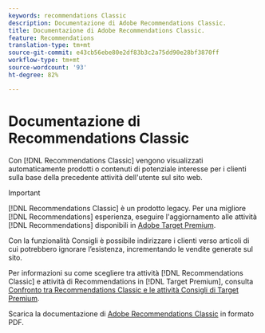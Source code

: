 ```yaml
---
keywords: recommendations Classic
description: Documentazione di Adobe Recommendations Classic.
title: Documentazione di Adobe Recommendations Classic.
feature: Recommendations
translation-type: tm+mt
source-git-commit: e43cb56ebe80e2df83b3c2a75dd90e28bf3870ff
workflow-type: tm+mt
source-wordcount: '93'
ht-degree: 82%

---
```



# Documentazione di Recommendations Classic

Con [!DNL Recommendations Classic] vengono visualizzati automaticamente prodotti o contenuti di potenziale interesse per i clienti sulla base della precedente attività dell&#39;utente sul sito web.

>[!IMPORTANT]
>
>[!DNL Recommendations Classic] è un prodotto legacy. Per una migliore [!DNL Recommendations] esperienza, eseguire l&#39;aggiornamento alle attività [!DNL Recommendations] disponibili in [ Adobe Target Premium](/help/c-intro/intro.md).

Con la funzionalità Consigli è possibile indirizzare i clienti verso articoli di cui potrebbero ignorare l’esistenza, incrementando le vendite generate sul sito.

Per informazioni su come scegliere tra attività [!DNL Recommendations Classic] e attività di Recommendations in [!DNL Target Premium], consulta [Confronto tra Recommendations Classic e le attività Consigli di Target Premium](/help/c-recommendations/c-recommendations-faq/recommendations-classic-versus-recommendations-activities-target-premium.md).

Scarica la documentazione di [Adobe Recommendations Classic](/help/assets/adobe-recommendations-classic.pdf) in formato PDF.